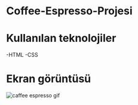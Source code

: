 # Coffee-Espresso-Projesi
# Kullanılan teknolojiler
-HTML
-CSS
# Ekran görüntüsü

![caffee espresso gif](https://github.com/user-attachments/assets/bd59ab31-6a84-4dd6-9856-f70113b334b8)

